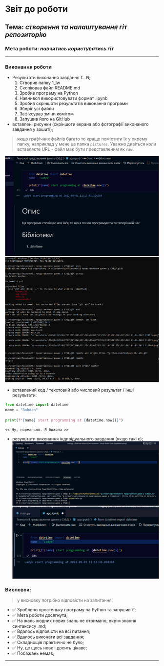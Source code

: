 # Звіт до роботи
## Тема: _створення та налаштування гіт репозиторію_
### Мета роботи: _навчитись користуватись гіт_
---
### Виконання роботи
- Результати виконання завдання *1...N*;
    1. Створив папку 1_lw
    1. Скопіював файл README.md
    1. Зробив програму на Python
    1. Навчився використовувати формат .ipynb
    1. Зробив скріншоти результатів виконання програми
    1. Зберіг усі файли
    1. Зафіксував зміни комітом
    1. Запушив його на GitHub
- вставлені рисунки (скріншоти екрана або фотографії виконаного завдання у зошиті);
> якщо графічних файлів багато то краще помістити їх у окрему папку, наприклад у мене це папка `pictures`. Уважно дивіться коли вставляєте URL - файл має бути представленим як `raw`. 

![alt text](screenshots/%D0%A1%D0%BA%D1%80%D1%96%D0%BD%D1%88%D0%BE%D1%82%2001-09-2022%20111544.png "ІТ Коледж")
![alt text](screenshots/%D0%A1%D0%BA%D1%80%D1%96%D0%BD%D1%88%D0%BE%D1%82%2001-09-2022%20112109.png "ІТ Коледж")

- вставлений код / текстовий або числовий результат / інші результати:
```python
from datetime import datetime
name = "Bohdan"

print(f"{name} start programming at {datetime.now()}")
```
```text
<< Ну, нормально. Я бджола >>
```

- результати виконання індивідуального завдання (якщо такі є);
![alt text](screenshots/screenshot_01-09-2022_110435.png?raw=true "ІТ Коледж")
![alt text](screenshots/%D0%A1%D0%BA%D1%80%D1%96%D0%BD%D1%88%D0%BE%D1%82%2001-09-2022%20111353.png "ІТ Коледж")

### Висновок: 
> у висновку потрібно відповісти на запитання:
- ✅ Зроблено простеньку програму на Python та запушив її;
- ✅ Мета роботи досягнута;
- ✅ На жаль жодних нових знань не отримано, окрім знання синтаксису .md;
- ✅ Вдалось відповісти на всі питання;
- ✅ Вдалось виконати всі завдання;
- ✅ Складнощів практично не було;
- ✅ Ну, це щось нове і досить цікаве;
- ✅ Побажань немає;
---